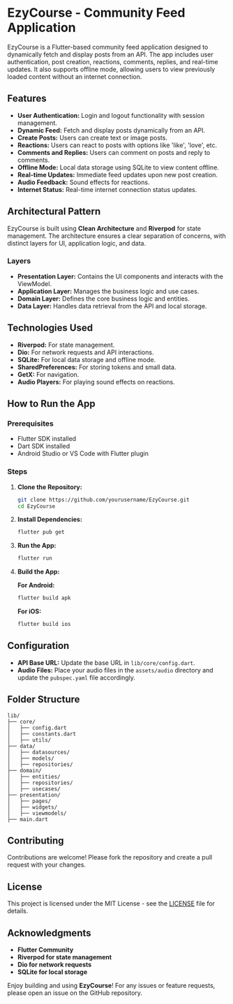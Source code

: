 # EzyCourse - Community Feed Application

EzyCourse is a Flutter-based community feed application designed to dynamically fetch and display posts from an API. The app includes user authentication, post creation, reactions, comments, replies, and real-time updates. It also supports offline mode, allowing users to view previously loaded content without an internet connection.

## Features
- **User Authentication:** Login and logout functionality with session management.
- **Dynamic Feed:** Fetch and display posts dynamically from an API.
- **Create Posts:** Users can create text or image posts.
- **Reactions:** Users can react to posts with options like 'like', 'love', etc.
- **Comments and Replies:** Users can comment on posts and reply to comments.
- **Offline Mode:** Local data storage using SQLite to view content offline.
- **Real-time Updates:** Immediate feed updates upon new post creation.
- **Audio Feedback:** Sound effects for reactions.
- **Internet Status:** Real-time internet connection status updates.

## Architectural Pattern
EzyCourse is built using **Clean Architecture** and **Riverpod** for state management. The architecture ensures a clear separation of concerns, with distinct layers for UI, application logic, and data.

### Layers
- **Presentation Layer:** Contains the UI components and interacts with the ViewModel.
- **Application Layer:** Manages the business logic and use cases.
- **Domain Layer:** Defines the core business logic and entities.
- **Data Layer:** Handles data retrieval from the API and local storage.

## Technologies Used
- **Riverpod:** For state management.
- **Dio:** For network requests and API interactions.
- **SQLite:** For local data storage and offline mode.
- **SharedPreferences:** For storing tokens and small data.
- **GetX:** For navigation.
- **Audio Players:** For playing sound effects on reactions.

## How to Run the App

### Prerequisites
- Flutter SDK installed
- Dart SDK installed
- Android Studio or VS Code with Flutter plugin

### Steps
1. **Clone the Repository:**
   ```bash
   git clone https://github.com/yourusername/EzyCourse.git
   cd EzyCourse
   ```
2. **Install Dependencies:**
   ```bash
   flutter pub get
   ```
3. **Run the App:**
   ```bash
   flutter run
   ```
4. **Build the App:**
   
   **For Android:**
   ```bash
   flutter build apk
   ```
   
   **For iOS:**
   ```bash
   flutter build ios
   ```

## Configuration
- **API Base URL:** Update the base URL in `lib/core/config.dart`.
- **Audio Files:** Place your audio files in the `assets/audio` directory and update the `pubspec.yaml` file accordingly.

## Folder Structure
```
lib/
├── core/
│   ├── config.dart
│   ├── constants.dart
│   ├── utils/
├── data/
│   ├── datasources/
│   ├── models/
│   ├── repositories/
├── domain/
│   ├── entities/
│   ├── repositories/
│   ├── usecases/
├── presentation/
│   ├── pages/
│   ├── widgets/
│   ├── viewmodels/
├── main.dart
```

## Contributing
Contributions are welcome! Please fork the repository and create a pull request with your changes.

## License
This project is licensed under the MIT License - see the [LICENSE](LICENSE) file for details.

## Acknowledgments
- **Flutter Community**
- **Riverpod for state management**
- **Dio for network requests**
- **SQLite for local storage**

Enjoy building and using **EzyCourse**! For any issues or feature requests, please open an issue on the GitHub repository.

